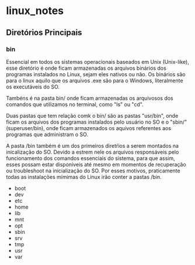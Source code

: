 # linux_notes

## Diretórios Principais
### bin
Essencial em todos os sistemas operacionais baseados em Unix (Unix-like), esse diretório é onde ficam armazenadas os arquivos binários dos programas instalados no Linux, sejam eles nativos ou não. Os binários são para o linux aquilo que os arquivos .exe são para o Windows, literalmente os executáveis do SO.

Tambéns é na pasta bin/ onde ficam armazenadas os arquivosos dos comandos que utilizamos no terminal, como "ls" ou "cd". 

Duas pastas que tem relação comk o bin/ são as pastas "usr/bin", onde ficam os arquivos dos programas instalados pelo usuário no SO e o "sbin/"(superuser/bin), onde ficam armazenados os aquivos referentes aos programas que administram o SO. 

A pasta /bin também é um dos primeiros diretŕios a serem montados na inicalização do SO. Devido a estrem nele os arquivos responsáveis pelo funcionamento dos comandos essenciais do sistema, para que assim, esses possam estar disponíveis até mesmo em momentos de recuperação ou troubleshoot na inicialização do SO. Por esses motivos, praticamente todas as instalações mímimas do Linux irão conter a pastas /bin.

* boot
* dev
* etc
* home
* lib
* mnt
* opt
* sbin
* srv
* tmp
* usr
* var
